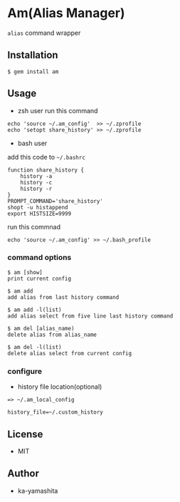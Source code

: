 # Am(Alias Manager)

`alias` command wrapper

## Installation

    $ gem install am

## Usage

* zsh user
run this command
```
echo 'source ~/.am_config'  >> ~/.zprofile
echo 'setopt share_history' >> ~/.zprofile
```

* bash user

add this code to `~/.bashrc`
```
function share_history {
    history -a
    history -c
    history -r
}
PROMPT_COMMAND='share_history'
shopt -u histappend
export HISTSIZE=9999
```

run this commnad

```
echo 'source ~/.am_config' >> ~/.bash_profile
```

### command options

    $ am [show]
    print current config

    $ am add
    add alias from last history command

    $ am add -l(list)
    add alias select from five line last history command

    $ am del [alias_name)
    delete alias from alias_name

    $ am del -l(list)
    delete alias select from current config

### configure

  * history file location(optional)

  ```
  => ~/.am_local_config

  history_file=~/.custom_history
  ```


## License
* MIT


## Author
* ka-yamashita

